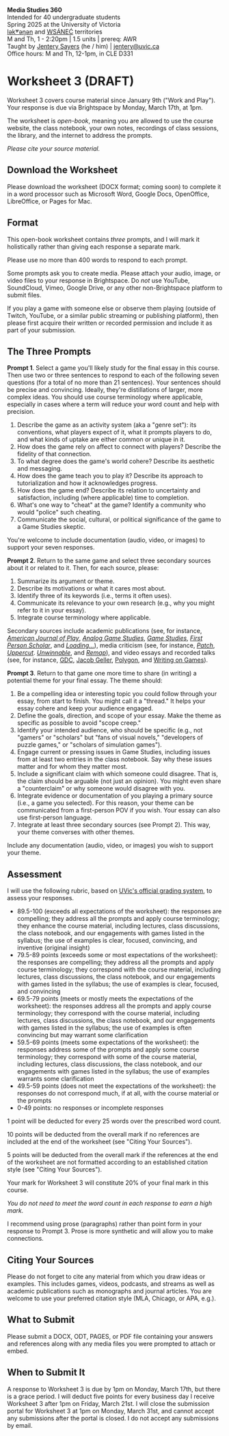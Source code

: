 **Media Studies 360**    
Intended for 40 undergraduate students     
Spring 2025 at the University of Victoria  
[lək̓ʷəŋən](https://www.songheesnation.ca/community/l-k-ng-n-traditional-territory) and [<u>W</u>SÁNEĆ](https://wsanec.com/) territories  
M and Th, 1 - 2:20pm | 1.5 units | prereq: AWR   
Taught by [Jentery Sayers](https://jntry.work/) (he / him) | [jentery@uvic.ca](mailto:jentery@uvic.ca)    
Office hours: M and Th, 12-1pm, in CLE D331    

# Worksheet 3 (DRAFT)

Worksheet 3 covers course material since January 9th ("Work and Play"). Your response is due via Brightspace by Monday, March 17th, at 1pm.

The worksheet is *open-book*, meaning you are allowed to use the course website, the class notebook, your own notes, recordings of class sessions, the library, and the internet to address the prompts.

*Please cite your source material.*

## Download the Worksheet 

Please download the worksheet (DOCX format; coming soon) to complete it in a word processor such as Microsoft Word, Google Docs, OpenOffice, LibreOffice, or Pages for Mac.  

## Format

This open-book worksheet contains *three* prompts, and I will mark it holistically rather than giving each response a separate mark. 

Please use no more than 400 words to respond to each prompt. 

Some prompts ask you to create media. Please attach your audio, image, or video files to your response in Brightspace. Do *not* use YouTube, SoundCloud, Vimeo, Google Drive, or any other non-Brightspace platform to submit files. 

If you play a game with someone else or observe them playing (outside of Twitch, YouTube, or a similar public streaming or publishing platform), then please first acquire their written or recorded permission and include it as part of your submission. 

## The Three Prompts 

**Prompt 1**. Select a game you'll likely study for the final essay in this course. Then use two or three sentences to respond to each of the following seven questions (for a total of no more than 21 sentences). Your sentences should be precise and convincing. Ideally, they're distillations of larger, more complex ideas. You should use course terminology where applicable, especially in cases where a term will reduce your word count and help with precision. 

1. Describe the game as an activity system (aka a "genre set"): its conventions, what players expect of it, what it prompts players to do, and what kinds of uptake are either common or unique in it.
2. How does the game rely on affect to connect with players? Describe the fidelity of that connection. 
3. To what degree does the game's world cohere? Describe its aesthetic and messaging. 
4. How does the game teach you to play it? Describe its approach to tutorialization and how it acknowledges progress. 
5. How does the game end? Describe its relation to uncertainty and satisfaction, including (where applicable) time to completion.
6. What's one way to "cheat" at the game? Identify a community who would "police" such cheating.
7. Communicate the social, cultural, or political significance of the game to a Game Studies skeptic. 

You're welcome to include documentation (audio, video, or images) to support your seven responses. 

**Prompt 2**. Return to the same game and select three secondary sources about it or related to it. Then, for each source, please: 

1. Summarize its argument or theme. 
2. Describe its motivations or what it cares most about. 
3. Identify three of its keywords (i.e., terms it often uses). 
4. Communicate its relevance to your own research (e.g., why you might refer to it in your essay). 
5. Integrate course terminology where applicable. 

Secondary sources include academic publications (see, for instance, [*American Journal of Play*](https://www.museumofplay.org/journalofplay/), [*Analog Game Studies*](https://analoggamestudies.org/), [*Game Studies*](http://gamestudies.org/2202), [*First Person Scholar*](https://www.firstpersonscholar.com/), and [*Loading...*](https://journals.sfu.ca/loading/index.php/loading)), media criticism (see, for instance, [*Patch*](https://patchmagazine.co.uk/), [*Uppercut*](https://uppercutcrit.com/). [*Unwinnable*](https://unwinnable.com/), and [*Remap*](https://remapradio.com/)), and video essays and recorded talks (see, for instance, [GDC](https://www.youtube.com/@Gdconf), [Jacob Geller](https://www.youtube.com/@JacobGeller), [Polygon](https://www.youtube.com/@polygon), and [Writing on Games](https://www.youtube.com/@WritingOnGames/videos)).

**Prompt 3**. Return to that game one more time to share (in writing) a potential theme for your final essay. The theme should:

1. Be a compelling idea or interesting topic you could follow through your essay, from start to finish. You might call it a "thread." It helps your essay cohere and keep your audience engaged. 
2. Define the goals, direction, and scope of your essay. Make the theme as specific as possible to avoid "scope creep."
3. Identify your intended audience, who should be specific (e.g., not "gamers" or "scholars" but "fans of visual novels," "developers of puzzle games," or "scholars of simulation games").
4. Engage current or pressing issues in Game Studies, including issues from at least two entries in the class notebook. Say why these issues matter and for whom they matter most. 
5. Include a significant claim with which someone could disagree. That is, the claim should be arguable (not just an opinion). You might even share a "counterclaim" or why someone would disagree with you. 
6. Integrate evidence or documentation of you playing a primary source (i.e., a game you selected). For this reason, your theme can be communicated from a first-person POV if you wish. Your essay can also use first-person language. 
7. Integrate at least three secondary sources (see Prompt 2). This way, your theme converses with other themes. 

Include any documentation (audio, video, or images) you wish to support your theme. 

## Assessment 

I will use the following rubric, based on [UVic's official grading system](https://www.uvic.ca/calendar/undergrad/index.php#/policy/S1AAgoGuV?bc=true&bcCurrent=14%20-%20Grading&bcGroup=Undergraduate%20Academic%20Regulations&bcItemType=policies), to assess your responses. 

* 89.5-100 (exceeds all expectations of the worksheet): the responses are compelling; they address all the prompts and apply course terminology; they enhance the course material, including lectures, class discussions, the class notebook, and our engagements with games listed in the syllabus; the use of examples is clear, focused, convincing, and inventive (original insight)
* 79.5-89 points (exceeds some or most expectations of the worksheet): the responses are compelling; they address all the prompts and apply course terminology; they correspond with the course material, including lectures, class discussions, the class notebook, and our engagements with games listed in the syllabus; the use of examples is clear, focused, and convincing 
* 69.5-79 points (meets or mostly meets the expectations of the worksheet): the responses address all the prompts and apply course terminology; they correspond with the course material, including lectures, class discussions, the class notebook, and our engagements with games listed in the syllabus; the use of examples is often convincing but may warrant some clarification
* 59.5-69 points (meets some expectations of the worksheet): the responses address some of the prompts and apply some course terminology; they correspond with some of the course material, including lectures, class discussions, the class notebook, and our engagements with games listed in the syllabus; the use of examples warrants some clarification
* 49.5-59 points (does not meet the expectations of the worksheet): the responses do not correspond much, if at all, with the course material or the prompts
* 0-49 points: no responses or incomplete responses 

1 point will be deducted for every 25 words over the prescribed word count. 

10 points will be deducted from the overall mark if no references are included at the end of the worksheet (see "Citing Your Sources").

5 points will be deducted from the overall mark if the references at the end of the worksheet are not formatted according to an established citation style (see "Citing Your Sources").

Your mark for Worksheet 3 will constitute 20% of your final mark in this course. 

*You do not need to meet the word count in each response to earn a high mark.* 

I recommend using prose (paragraphs) rather than point form in your response to Prompt 3. Prose is more synthetic and will allow you to make connections.

## Citing Your Sources 

Please do not forget to cite any material from which you draw ideas or examples. This includes games, videos, podcasts, and streams as well as academic publications such as monographs and journal articles. You are welcome to use your preferred citation style (MLA, Chicago, or APA, e.g.).  

## What to Submit 

Please submit a DOCX, ODT, PAGES, or PDF file containing your answers and references along with any media files you were prompted to attach or embed. 

## When to Submit It

A response to Worksheet 3 is due by 1pm on Monday, March 17th, but there is a grace period. I will deduct five points for every business day I receive Worksheet 3 after 1pm on Friday, March 21st. I will close the submission portal for Worksheet 3 at 1pm on Monday, March 31st, and cannot accept any submissions after the portal is closed. I do not accept any submissions by email.

